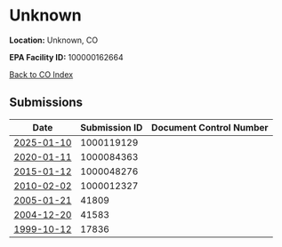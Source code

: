 # Unknown

**Location:** Unknown, CO

**EPA Facility ID:** 100000162664

[Back to CO Index](../../index.md)

## Submissions

| Date | Submission ID | Document Control Number |
|------|--------------|-------------------------|
| [2025-01-10](submissions/1000119129.md) | 1000119129 |  |
| [2020-01-11](submissions/1000084363.md) | 1000084363 |  |
| [2015-01-12](submissions/1000048276.md) | 1000048276 |  |
| [2010-02-02](submissions/1000012327.md) | 1000012327 |  |
| [2005-01-21](submissions/41809.md) | 41809 |  |
| [2004-12-20](submissions/41583.md) | 41583 |  |
| [1999-10-12](submissions/17836.md) | 17836 |  |
